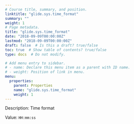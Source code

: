 ```yaml
---
# Course title, summary, and position.
linktitle: "glide.sys.time_format"
summary: ""
weight: 1
# Page metadata.
title: "glide.sys.time_format"
date: "2018-09-09T00:00:00Z"
lastmod: "2018-09-09T00:00:00Z"
draft: false  # Is this a draft? true/false
toc: true  # Show table of contents? true/false
type: docs  # Do not modify.

# Add menu entry to sidebar.
# - name: Declare this menu item as a parent with ID name.
# - weight: Position of link in menu.
menu:
  properties:
    parent: Properties
    name: "glide.sys.time_format"
    weight: 1
---
```


Description: Time format


Value: `HH:mm:ss`